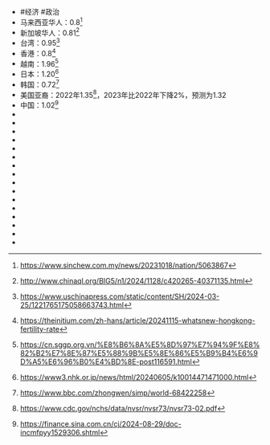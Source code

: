 - #经济 #政治
- 马来西亚华人：0.8[^1]
- 新加坡华人：0.81[^2]
- 台湾：0.95[^3]
- 香港：0.8[^4]
- 越南：1.96[^5]
- 日本：1.20[^6]
- 韩国：0.72[^7]
- 美国亚裔：2022年1.35[^8]，2023年比2022年下降2%，预测为1.32
- 中国：1.02[^9]
- [^1]:https://www.sinchew.com.my/news/20231018/nation/5063867
- [^2]:http://www.chinaql.org/BIG5/n1/2024/1128/c420265-40371135.html
- [^3]:https://www.uschinapress.com/static/content/SH/2024-03-25/1221765175058663743.html
- [^4]:https://theinitium.com/zh-hans/article/20241115-whatsnew-hongkong-fertility-rate
- [^5]:https://cn.sggp.org.vn/%E8%B6%8A%E5%8D%97%E7%94%9F%E8%82%B2%E7%8E%87%E5%88%9B%E5%8E%86%E5%B9%B4%E6%9D%A5%E6%96%B0%E4%BD%8E-post116591.html
- [^6]:https://www3.nhk.or.jp/news/html/20240605/k10014471471000.html
- [^7]:https://www.bbc.com/zhongwen/simp/world-68422258
- [^8]:https://www.cdc.gov/nchs/data/nvsr/nvsr73/nvsr73-02.pdf
- [^9]:https://finance.sina.com.cn/cj/2024-08-29/doc-incmfpyy1529306.shtml
-
-
-
-
-
-
-